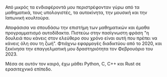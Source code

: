 Από μικρός τα ενδιαφέροντά μου περιστρέφονταν γύρω από τα μαθηματικά, τους υπολογιστές, τα αυτοκίνητα, την μουσική και την Ιαπωνική κουλτούρα.

Αποφάσισα να σπουδάσω την επιστήμη των μαθηματικών και έμαθα προγραμματισμό αυτοδίδακτα. Πιστεύω στην πασίγνωστη φράση "η δουλειά που κάνεις στον ελεύθερο σου χρόνο είναι αυτή που πρέπει να κάνεις όλη σου τη ζωή". Φτιάχνω εφαρμογές διαδικτύου από το 2020, και ξεκίνησα την επαγγελματική μου δραστηριότητα τον Φεβρουάριο του 2023.

Μέσα σε αυτόν τον καιρό, έχω μάθει Python, C, C++ και Rust σε ερασιτεχνικό επίπεδο.